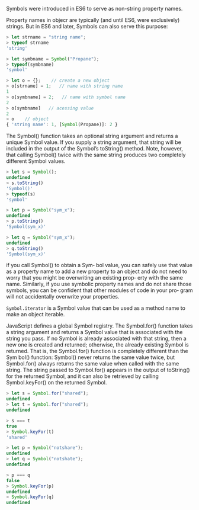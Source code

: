 
Symbols were introduced in ES6 to serve as non-string property names. 

Property names in objecr are typically (and until ES6, were exclusively) strings. But in ES6 and later, Symbols can also serve this purpose:

```js
> let strname = "string name";
> typeof strname
'string'

> let symbname = Symbol("Propane");
> typeof(symbname)
'symbol'

> let o = {};    // create a new object
> o[strname] = 1;   // name with string name
1
> o[symbname] = 2;   // name with symbol name
2
> o[symbname]   // acessing value
2
> o    // object
{ 'string name': 1, [Symbol(Propane)]: 2 }
```



The Symbol() function takes an optional string argument and returns a unique Symbol value. If you supply a string argument, that string will be included in the output of the Symbol’s toString() method. Note, however, that calling Symbol() twice with the same string produces two completely different Symbol values.

```js
> let s = Symbol();
undefined
> s.toString()
'Symbol()'
> typeof(s)
'symbol'

> let p = Symbol("sym_x");
undefined
> p.toString()
'Symbol(sym_x)'

> let q = Symbol("sym_x");
undefined
> q.toString()
'Symbol(sym_x)'

```


if you call Symbol() to obtain a Sym‐
bol value, you can safely use that value as a property name to add a new property to
an object and do not need to worry that you might be overwriting an existing prop‐
erty with the same name. Similarly, if you use symbolic property names and do not
share those symbols, you can be confident that other modules of code in your pro‐
gram will not accidentally overwrite your properties.



`Symbol.iterator` is a Symbol value that can be used as a method name to make an object iterable.



JavaScript defines a global Symbol registry. The
Symbol.for() function takes a string argument and returns a Symbol value that is
associated with the string you pass. If no Symbol is already associated with that string,
then a new one is created and returned; otherwise, the already existing Symbol is
returned. That is, the Symbol.for() function is completely different than the Sym
bol() function: Symbol() never returns the same value twice, but Symbol.for()
always returns the same value when called with the same string. The string passed to
Symbol.for() appears in the output of toString() for the returned Symbol, and it
can also be retrieved by calling Symbol.keyFor() on the returned Symbol.

```js
> let s = Symbol.for("shared");
undefined
> let t = Symbol.for("shared");
undefined

> s === t
true
> Symbol.keyFor(t)
'shared'
```

```js
> let p = Symbol("notshare");
undefined
> let q = Symbol("notshate");
undefined

> p === q
false
> Symbol.keyFor(p)
undefined
> Symbol.keyFor(q)
undefined

```